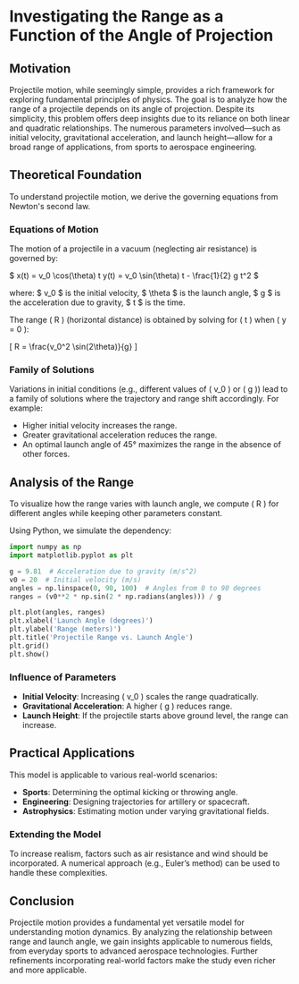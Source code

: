 # Investigating the Range as a Function of the Angle of Projection

## Motivation
Projectile motion, while seemingly simple, provides a rich framework for exploring fundamental principles of physics. The goal is to analyze how the range of a projectile depends on its angle of projection. Despite its simplicity, this problem offers deep insights due to its reliance on both linear and quadratic relationships. The numerous parameters involved—such as initial velocity, gravitational acceleration, and launch height—allow for a broad range of applications, from sports to aerospace engineering.

## Theoretical Foundation
To understand projectile motion, we derive the governing equations from Newton's second law.

### Equations of Motion
The motion of a projectile in a vacuum (neglecting air resistance) is governed by:


$
 x(t) = v_0 \cos(\theta) t
y(t) = v_0 \sin(\theta) t - \frac{1}{2} g t^2 
$

 
where:
 $ v_0 $ is the initial velocity,
 $ \theta $ is the launch angle,
 $ g $ is the acceleration due to gravity,
 $ t $ is the time.

The range \( R \) (horizontal distance) is obtained by solving for \( t \) when \( y = 0 \):

\[ R = \frac{v_0^2 \sin(2\theta)}{g} \]

### Family of Solutions
Variations in initial conditions (e.g., different values of \( v_0 \) or \( g \)) lead to a family of solutions where the trajectory and range shift accordingly. For example:
- Higher initial velocity increases the range.
- Greater gravitational acceleration reduces the range.
- An optimal launch angle of 45° maximizes the range in the absence of other forces.

## Analysis of the Range

To visualize how the range varies with launch angle, we compute \( R \) for different angles while keeping other parameters constant.

Using Python, we simulate the dependency:

```python
import numpy as np
import matplotlib.pyplot as plt

g = 9.81  # Acceleration due to gravity (m/s^2)
v0 = 20  # Initial velocity (m/s)
angles = np.linspace(0, 90, 100)  # Angles from 0 to 90 degrees
ranges = (v0**2 * np.sin(2 * np.radians(angles))) / g

plt.plot(angles, ranges)
plt.xlabel('Launch Angle (degrees)')
plt.ylabel('Range (meters)')
plt.title('Projectile Range vs. Launch Angle')
plt.grid()
plt.show()
```

### Influence of Parameters
- **Initial Velocity**: Increasing \( v_0 \) scales the range quadratically.
- **Gravitational Acceleration**: A higher \( g \) reduces range.
- **Launch Height**: If the projectile starts above ground level, the range can increase.

## Practical Applications
This model is applicable to various real-world scenarios:
- **Sports**: Determining the optimal kicking or throwing angle.
- **Engineering**: Designing trajectories for artillery or spacecraft.
- **Astrophysics**: Estimating motion under varying gravitational fields.

### Extending the Model
To increase realism, factors such as air resistance and wind should be incorporated. A numerical approach (e.g., Euler’s method) can be used to handle these complexities.

## Conclusion
Projectile motion provides a fundamental yet versatile model for understanding motion dynamics. By analyzing the relationship between range and launch angle, we gain insights applicable to numerous fields, from everyday sports to advanced aerospace technologies. Further refinements incorporating real-world factors make the study even richer and more applicable.

